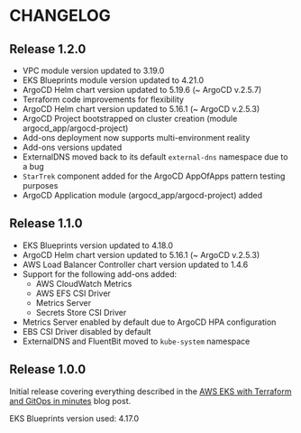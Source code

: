 # CHANGELOG

## Release 1.2.0
* VPC module version updated to 3.19.0
* EKS Blueprints module version updated to 4.21.0
* ArgoCD Helm chart version updated to 5.19.6 (~ ArgoCD v.2.5.7)
* Terraform code improvements for flexibility
* ArgoCD Helm chart version updated to 5.16.1 (~ ArgoCD v.2.5.3)
* ArgoCD Project bootstrapped on cluster creation (module argocd_app/argocd-project)
* Add-ons deployment now supports multi-environment reality
* Add-ons versions updated
* ExternalDNS moved back to its default `external-dns` namespace due to a bug
* `StarTrek` component added for the ArgoCD AppOfApps pattern testing purposes
* ArgoCD Application module (argocd_app/argocd-project) added

## Release 1.1.0
* EKS Blueprints version updated to 4.18.0
* ArgoCD Helm chart version updated to 5.16.1 (~ ArgoCD v.2.5.3)
* AWS Load Balancer Controller chart version updated to 1.4.6
* Support for the following add-ons added:
  * AWS CloudWatch Metrics
  * AWS EFS CSI Driver
  * Metrics Server
  * Secrets Store CSI Driver
* Metrics Server enabled by default due to ArgoCD HPA configuration
* EBS CSI Driver disabled by default
* ExternalDNS and FluentBit moved to `kube-system` namespace

## Release 1.0.0
Initial release covering everything described in the [AWS EKS with Terraform and GitOps in minutes](https://medium.com/@sebolabs/aws-eks-with-terraform-and-gitops-in-minutes-b3ca33171209) blog post.

EKS Blueprints version used: 4.17.0
